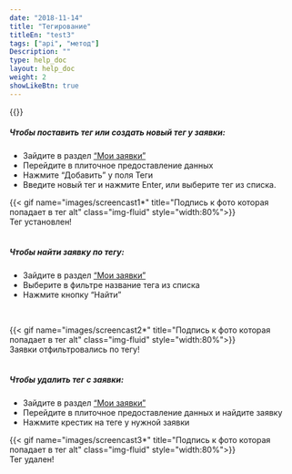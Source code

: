 ```yaml
---
date: "2018-11-14"
title: "Тегирование"
titleEn: "test3"
tags: ["api", "метод"]
Description: ""
type: help_doc
layout: help_doc
weight: 2
showLikeBtn: true
---
```


{{<alert icon="info-circle" color="alert11-light" text="Теги позволяют проще найти заявку среди других." close="false">}}


##### Чтобы поставить тег или создать новый тег у заявки:
* Зайдите в раздел <a href=" https://my.fesco.com/requests" target="_blank">“Мои заявки” </a>
* Перейдите в плиточное предоставление данных
* Нажмите “Добавить” у поля Теги
* Введите новый тег и нажмите Enter, или выберите тег из списка. <br/>

{{< gif name="images/screencast1*" title="Подпись к фото которая попадает в тег alt" class="img-fluid" style="width:80%">}}
<br/>
Тег установлен!
<br/>
<br/>
##### Чтобы найти заявку по тегу:
* Зайдите в раздел <a href=" https://my.fesco.com/requests" target="_blank">“Мои заявки” </a> 
* Выберите в фильтре название тега из списка
* Нажмите кнопку “Найти”
<br/>

{{< gif name="images/screencast2*" title="Подпись к фото которая попадает в тег alt" class="img-fluid" style="width:80%">}}
<br/>
Заявки отфильтровались по тегу!
<br/>
<br/>
##### Чтобы удалить тег с заявки:
* Зайдите в раздел <a href=" https://my.fesco.com/requests" target="_blank">“Мои заявки” </a> 
* Перейдите в плиточное предоставление данных и найдите заявку
* Нажмите крестик на теге у нужной заявки <br/>

{{< gif name="images/screencast3*" title="Подпись к фото которая попадает в тег alt" class="img-fluid" style="width:80%">}}
 <br/>
Тег удален!
 <br/>


